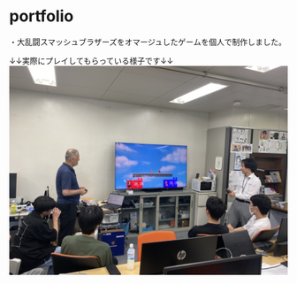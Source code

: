 # portfolio

・大乱闘スマッシュブラザーズをオマージュしたゲームを個人で制作しました。  

↓↓実際にプレイしてもらっている様子です↓↓
![](./images/2dbattle_play.jpg)